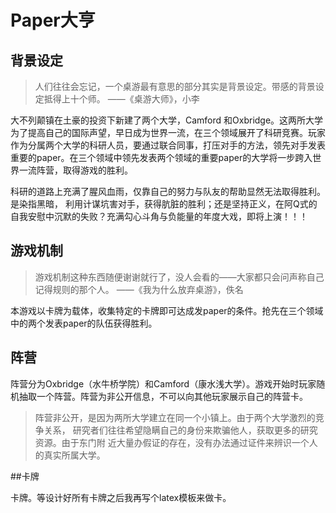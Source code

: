 # Paper大亨

## 背景设定

> 人们往往会忘记，一个桌游最有意思的部分其实是背景设定。带感的背景设定抵得上十个师。
> ——《桌游大师》，小李


大不列颠镇在土豪的投资下新建了两个大学，Camford 
和Oxbridge。这两所大学为了提高自己的国际声望，早日成为世界一流，在三个领域展开了科研竞赛。玩家作为分属两个大学的科研人员，要通过联合同事，打压对手的方法，领先对手发表重要的paper。在三个领域中领先发表两个领域的重要paper的大学将一步跨入世界一流阵营，取得游戏的胜利。

科研的道路上充满了腥风血雨，仅靠自己的努力与队友的帮助显然无法取得胜利。是染指黑暗， 
利用计谋坑害对手，获得肮脏的胜利；还是坚持正义，在阿Q式的自我安慰中沉默的失败？充满勾心斗角与负能量的年度大戏，即将上演！！！


## 游戏机制
> 游戏机制这种东西随便谢谢就行了，没人会看的——大家都只会问声称自己记得规则的那个人。
> ——《我为什么放弃桌游》，佚名

本游戏以卡牌为载体，收集特定的卡牌即可达成发paper的条件。抢先在三个领域中的两个发表paper的队伍获得胜利。

## 阵营

阵营分为Oxbridge（水牛桥学院）和Camford（康水浅大学）。游戏开始时玩家随机抽取一个阵营。阵营为非公开信息，不可以向其他玩家展示自己的阵营卡。

> 阵营非公开，是因为两所大学建立在同一个小镇上。由于两个大学激烈的竞争关系，
> 研究者们往往希望隐瞒自己的身份来欺骗他人，获取更多的研究资源。由于东门附
> 近大量办假证的存在，没有办法通过证件来辨识一个人的真实所属大学。

##卡牌

卡牌。等设计好所有卡牌之后我再写个latex模板来做卡。
 



